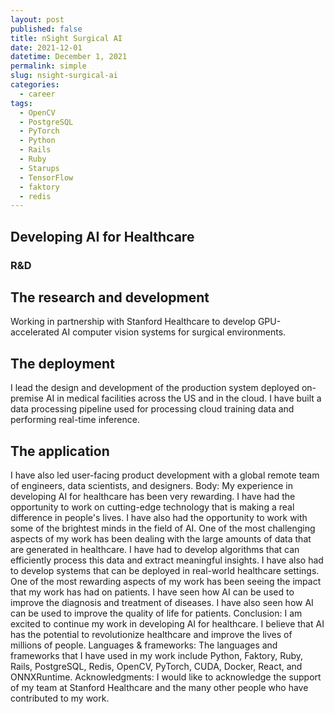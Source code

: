 ```yaml
---
layout: post
published: false
title: nSight Surgical AI
date: 2021-12-01
datetime: December 1, 2021
permalink: simple
slug: nsight-surgical-ai
categories:
  - career
tags:
  - OpenCV
  - PostgreSQL
  - PyTorch
  - Python
  - Rails
  - Ruby
  - Starups
  - TensorFlow
  - faktory
  - redis
---
```


## Developing AI for Healthcare

### R&D 


## The research and development
Working in partnership with Stanford Healthcare to develop GPU-accelerated AI computer vision systems for surgical environments. 

## The deployment
I lead the design and development of the production system deployed on-premise AI in medical facilities across the US and in the cloud. I have built a data processing pipeline used for processing cloud training data and performing real-time inference. 

## The application
I have also led user-facing product development with a global remote team of engineers, data scientists, and designers.
Body:
My experience in developing AI for healthcare has been very rewarding. I have had the opportunity to work on cutting-edge technology that is making a real difference in people's lives. I have also had the opportunity to work with some of the brightest minds in the field of AI.
One of the most challenging aspects of my work has been dealing with the large amounts of data that are generated in healthcare. I have had to develop algorithms that can efficiently process this data and extract meaningful insights. I have also had to develop systems that can be deployed in real-world healthcare settings.
One of the most rewarding aspects of my work has been seeing the impact that my work has had on patients. I have seen how AI can be used to improve the diagnosis and treatment of diseases. I have also seen how AI can be used to improve the quality of life for patients.
Conclusion:
I am excited to continue my work in developing AI for healthcare. I believe that AI has the potential to revolutionize healthcare and improve the lives of millions of people.
Languages & frameworks:
The languages and frameworks that I have used in my work include Python, Faktory, Ruby, Rails, PostgreSQL, Redis, OpenCV, PyTorch, CUDA, Docker, React, and ONNXRuntime.
Acknowledgments:
I would like to acknowledge the support of my team at Stanford Healthcare and the many other people who have contributed to my work.

